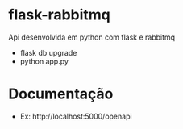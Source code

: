 # flask-rabbitmq
Api desenvolvida em python com flask e rabbitmq
- flask db upgrade
- python app.py

# Documentação 
- Ex: http://localhost:5000/openapi
